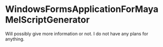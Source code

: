 # WindowsFormsApplicationForMayaMelScriptGenerator
Will possibly give more information or not.
I do not have any plans for anything.

